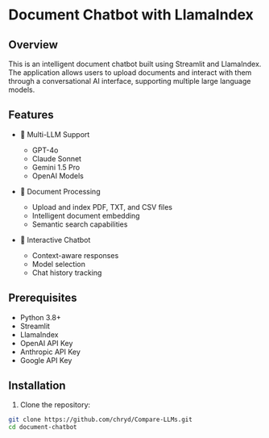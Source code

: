 # Document Chatbot with LlamaIndex

## Overview

This is an intelligent document chatbot built using Streamlit and LlamaIndex. The application allows users to upload documents and interact with them through a conversational AI interface, supporting multiple large language models.

## Features

- 🤖 Multi-LLM Support
  - GPT-4o
  - Claude Sonnet
  - Gemini 1.5 Pro
  - OpenAI Models

- 📄 Document Processing
  - Upload and index PDF, TXT, and CSV files
  - Intelligent document embedding
  - Semantic search capabilities

- 💬 Interactive Chatbot
  - Context-aware responses
  - Model selection
  - Chat history tracking

## Prerequisites

- Python 3.8+
- Streamlit
- LlamaIndex
- OpenAI API Key
- Anthropic API Key
- Google API Key

## Installation

1. Clone the repository:
```bash
git clone https://github.com/chryd/Compare-LLMs.git
cd document-chatbot